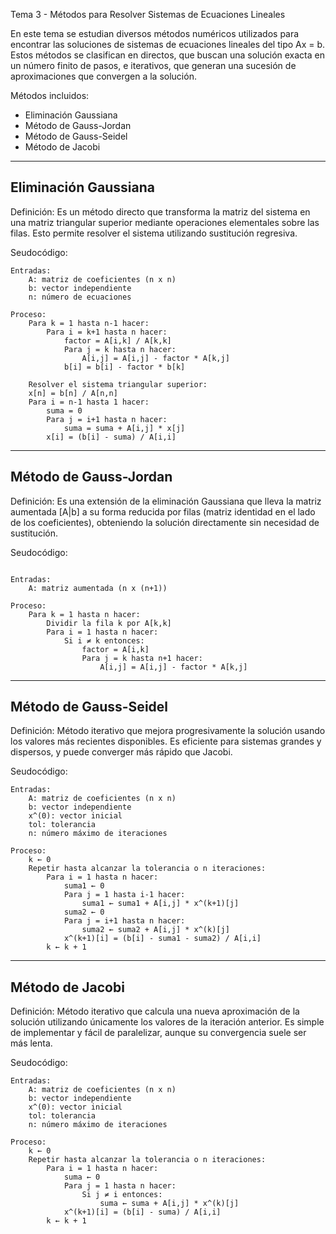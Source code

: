 Tema 3 - Métodos para Resolver Sistemas de Ecuaciones Lineales

En este tema se estudian diversos métodos numéricos utilizados para encontrar las soluciones de sistemas de ecuaciones lineales del tipo Ax = b. Estos métodos se clasifican en directos, que buscan una solución exacta en un número finito de pasos, e iterativos, que generan una sucesión de aproximaciones que convergen a la solución.

Métodos incluidos:
- Eliminación Gaussiana
- Método de Gauss-Jordan
- Método de Gauss-Seidel
- Método de Jacobi

--------------------------------------------------
Eliminación Gaussiana
--------------------------------------------------
Definición:
Es un método directo que transforma la matriz del sistema en una matriz triangular superior mediante operaciones elementales sobre las filas. Esto permite resolver el sistema utilizando sustitución regresiva.

Seudocódigo:

```plaintext
Entradas:
    A: matriz de coeficientes (n x n)
    b: vector independiente
    n: número de ecuaciones

Proceso:
    Para k = 1 hasta n-1 hacer:
        Para i = k+1 hasta n hacer:
            factor = A[i,k] / A[k,k]
            Para j = k hasta n hacer:
                A[i,j] = A[i,j] - factor * A[k,j]
            b[i] = b[i] - factor * b[k]

    Resolver el sistema triangular superior:
    x[n] = b[n] / A[n,n]
    Para i = n-1 hasta 1 hacer:
        suma = 0
        Para j = i+1 hasta n hacer:
            suma = suma + A[i,j] * x[j]
        x[i] = (b[i] - suma) / A[i,i]
```
--------------------------------------------------
Método de Gauss-Jordan
--------------------------------------------------
Definición:
Es una extensión de la eliminación Gaussiana que lleva la matriz aumentada [A|b] a su forma reducida por filas (matriz identidad en el lado de los coeficientes), obteniendo la solución directamente sin necesidad de sustitución.

Seudocódigo:

```plaintext

Entradas:
    A: matriz aumentada (n x (n+1))

Proceso:
    Para k = 1 hasta n hacer:
        Dividir la fila k por A[k,k]
        Para i = 1 hasta n hacer:
            Si i ≠ k entonces:
                factor = A[i,k]
                Para j = k hasta n+1 hacer:
                    A[i,j] = A[i,j] - factor * A[k,j]
```
--------------------------------------------------
Método de Gauss-Seidel
--------------------------------------------------
Definición:
Método iterativo que mejora progresivamente la solución usando los valores más recientes disponibles. Es eficiente para sistemas grandes y dispersos, y puede converger más rápido que Jacobi.

Seudocódigo:

```plaintext
Entradas:
    A: matriz de coeficientes (n x n)
    b: vector independiente
    x^(0): vector inicial
    tol: tolerancia
    n: número máximo de iteraciones

Proceso:
    k ← 0
    Repetir hasta alcanzar la tolerancia o n iteraciones:
        Para i = 1 hasta n hacer:
            suma1 ← 0
            Para j = 1 hasta i-1 hacer:
                suma1 ← suma1 + A[i,j] * x^(k+1)[j]
            suma2 ← 0
            Para j = i+1 hasta n hacer:
                suma2 ← suma2 + A[i,j] * x^(k)[j]
            x^(k+1)[i] = (b[i] - suma1 - suma2) / A[i,i]
        k ← k + 1
```
--------------------------------------------------
Método de Jacobi
--------------------------------------------------
Definición:
Método iterativo que calcula una nueva aproximación de la solución utilizando únicamente los valores de la iteración anterior. Es simple de implementar y fácil de paralelizar, aunque su convergencia suele ser más lenta.

Seudocódigo:

```plaintext
Entradas:
    A: matriz de coeficientes (n x n)
    b: vector independiente
    x^(0): vector inicial
    tol: tolerancia
    n: número máximo de iteraciones

Proceso:
    k ← 0
    Repetir hasta alcanzar la tolerancia o n iteraciones:
        Para i = 1 hasta n hacer:
            suma ← 0
            Para j = 1 hasta n hacer:
                Si j ≠ i entonces:
                    suma ← suma + A[i,j] * x^(k)[j]
            x^(k+1)[i] = (b[i] - suma) / A[i,i]
        k ← k + 1
```
